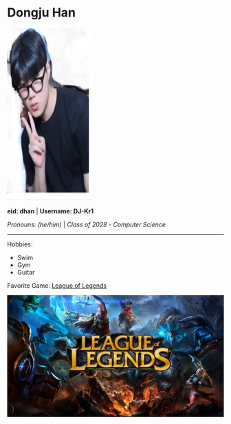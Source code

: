 # Dongju Han

<img src="IMG_0023.jpg" width=200 height=400>

**eid: dhan** |
**Username: DJ-Kr1**

*Pronouns: (he/him)* |
*Class of 2028* -
*Computer Science*

---

Hobbies:
- Swim
- Gym
- Guitar
  
Favorite Game: [League of Legends](https://www.leagueoflegends.com)

![Picture of Favorite Game](league-of-legends-pc-game-cover.jpg)
